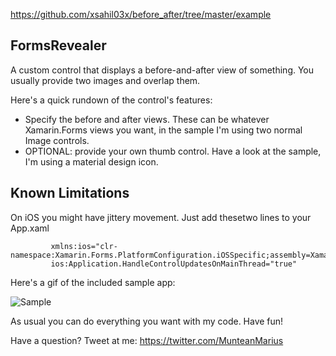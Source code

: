 

https://github.com/xsahil03x/before_after/tree/master/example


## FormsRevealer

A custom control that displays a before-and-after view of something. You usually provide two images and overlap them.


Here's a quick rundown of the control's features:

* Specify the before and after views. These can be whatever Xamarin.Forms views you want, in the sample I'm using two normal Image controls.
* OPTIONAL: provide your own thumb control. Have a look at the sample, I'm using a material design icon.

## Known Limitations

On iOS you might have jittery movement.
Just add thesetwo lines to your App.xaml

             xmlns:ios="clr-namespace:Xamarin.Forms.PlatformConfiguration.iOSSpecific;assembly=Xamarin.Forms.Core"
             ios:Application.HandleControlUpdatesOnMainThread="true"

Here's a gif of the included sample app:

![Sample](media/BeforeAndAfterSample.gif)



As usual you can do everything you want with my code. Have fun!

Have a question?  Tweet at me: https://twitter.com/MunteanMarius